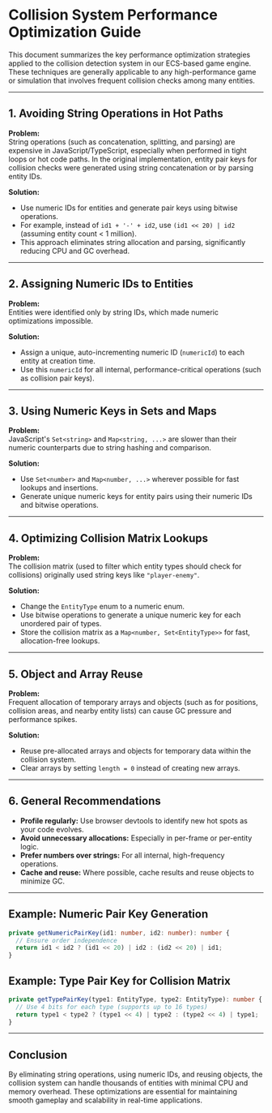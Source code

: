 # Collision System Performance Optimization Guide

This document summarizes the key performance optimization strategies applied to the collision detection system in our ECS-based game engine. These techniques are generally applicable to any high-performance game or simulation that involves frequent collision checks among many entities.

---

## 1. Avoiding String Operations in Hot Paths

**Problem:**  
String operations (such as concatenation, splitting, and parsing) are expensive in JavaScript/TypeScript, especially when performed in tight loops or hot code paths. In the original implementation, entity pair keys for collision checks were generated using string concatenation or by parsing entity IDs.

**Solution:**  
- Use numeric IDs for entities and generate pair keys using bitwise operations.
- For example, instead of `id1 + '-' + id2`, use `(id1 << 20) | id2` (assuming entity count < 1 million).
- This approach eliminates string allocation and parsing, significantly reducing CPU and GC overhead.

---

## 2. Assigning Numeric IDs to Entities

**Problem:**  
Entities were identified only by string IDs, which made numeric optimizations impossible.

**Solution:**  
- Assign a unique, auto-incrementing numeric ID (`numericId`) to each entity at creation time.
- Use this `numericId` for all internal, performance-critical operations (such as collision pair keys).

---

## 3. Using Numeric Keys in Sets and Maps

**Problem:**  
JavaScript's `Set<string>` and `Map<string, ...>` are slower than their numeric counterparts due to string hashing and comparison.

**Solution:**  
- Use `Set<number>` and `Map<number, ...>` wherever possible for fast lookups and insertions.
- Generate unique numeric keys for entity pairs using their numeric IDs and bitwise operations.

---

## 4. Optimizing Collision Matrix Lookups

**Problem:**  
The collision matrix (used to filter which entity types should check for collisions) originally used string keys like `"player-enemy"`.

**Solution:**  
- Change the `EntityType` enum to a numeric enum.
- Use bitwise operations to generate a unique numeric key for each unordered pair of types.
- Store the collision matrix as a `Map<number, Set<EntityType>>` for fast, allocation-free lookups.

---

## 5. Object and Array Reuse

**Problem:**  
Frequent allocation of temporary arrays and objects (such as for positions, collision areas, and nearby entity lists) can cause GC pressure and performance spikes.

**Solution:**  
- Reuse pre-allocated arrays and objects for temporary data within the collision system.
- Clear arrays by setting `length = 0` instead of creating new arrays.

---

## 6. General Recommendations

- **Profile regularly:** Use browser devtools to identify new hot spots as your code evolves.
- **Avoid unnecessary allocations:** Especially in per-frame or per-entity logic.
- **Prefer numbers over strings:** For all internal, high-frequency operations.
- **Cache and reuse:** Where possible, cache results and reuse objects to minimize GC.

---

## Example: Numeric Pair Key Generation

```typescript
private getNumericPairKey(id1: number, id2: number): number {
  // Ensure order independence
  return id1 < id2 ? (id1 << 20) | id2 : (id2 << 20) | id1;
}
```

## Example: Type Pair Key for Collision Matrix

```typescript
private getTypePairKey(type1: EntityType, type2: EntityType): number {
  // Use 4 bits for each type (supports up to 16 types)
  return type1 < type2 ? (type1 << 4) | type2 : (type2 << 4) | type1;
}
```

---

## Conclusion

By eliminating string operations, using numeric IDs, and reusing objects, the collision system can handle thousands of entities with minimal CPU and memory overhead. These optimizations are essential for maintaining smooth gameplay and scalability in real-time applications. 
